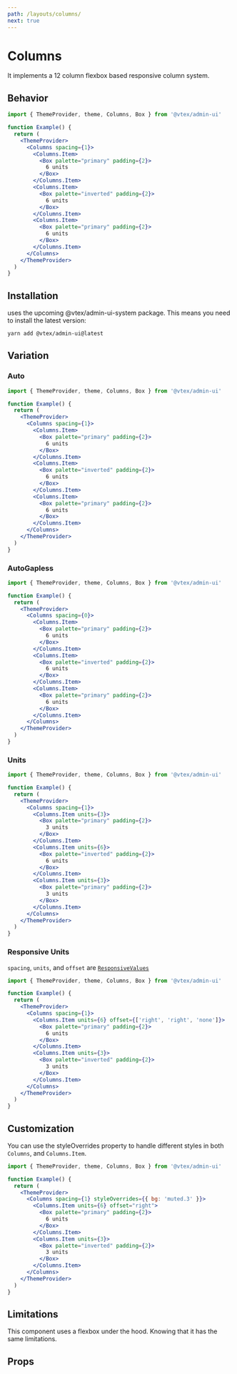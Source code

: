 ```yaml
---
path: /layouts/columns/
next: true
---
```


# Columns

It implements a 12 column flexbox based responsive column system.

## Behavior

```jsx
import { ThemeProvider, theme, Columns, Box } from '@vtex/admin-ui'

function Example() {
  return (
    <ThemeProvider>
      <Columns spacing={1}>
        <Columns.Item>
          <Box palette="primary" padding={2}>
            6 units
          </Box>
        </Columns.Item>
        <Columns.Item>
          <Box palette="inverted" padding={2}>
            6 units
          </Box>
        </Columns.Item>
        <Columns.Item>
          <Box palette="primary" padding={2}>
            6 units
          </Box>
        </Columns.Item>
      </Columns>
    </ThemeProvider>
  )
}
```

## Installation

<Columns> uses the upcoming @vtex/admin-ui-system package. This means you need to install the latest version:

```sh static
yarn add @vtex/admin-ui@latest
```

## Variation

### Auto

```jsx
import { ThemeProvider, theme, Columns, Box } from '@vtex/admin-ui'

function Example() {
  return (
    <ThemeProvider>
      <Columns spacing={1}>
        <Columns.Item>
          <Box palette="primary" padding={2}>
            6 units
          </Box>
        </Columns.Item>
        <Columns.Item>
          <Box palette="inverted" padding={2}>
            6 units
          </Box>
        </Columns.Item>
        <Columns.Item>
          <Box palette="primary" padding={2}>
            6 units
          </Box>
        </Columns.Item>
      </Columns>
    </ThemeProvider>
  )
}
```

### AutoGapless

```jsx
import { ThemeProvider, theme, Columns, Box } from '@vtex/admin-ui'

function Example() {
  return (
    <ThemeProvider>
      <Columns spacing={0}>
        <Columns.Item>
          <Box palette="primary" padding={2}>
            6 units
          </Box>
        </Columns.Item>
        <Columns.Item>
          <Box palette="inverted" padding={2}>
            6 units
          </Box>
        </Columns.Item>
        <Columns.Item>
          <Box palette="primary" padding={2}>
            6 units
          </Box>
        </Columns.Item>
      </Columns>
    </ThemeProvider>
  )
}
```

### Units

```jsx
import { ThemeProvider, theme, Columns, Box } from '@vtex/admin-ui'

function Example() {
  return (
    <ThemeProvider>
      <Columns spacing={1}>
        <Columns.Item units={3}>
          <Box palette="primary" padding={2}>
            3 units
          </Box>
        </Columns.Item>
        <Columns.Item units={6}>
          <Box palette="inverted" padding={2}>
            6 units
          </Box>
        </Columns.Item>
        <Columns.Item units={3}>
          <Box palette="primary" padding={2}>
            3 units
          </Box>
        </Columns.Item>
      </Columns>
    </ThemeProvider>
  )
}
```

### Responsive Units

`spacing`, `units`, and `offset` are [`ResponsiveValues`](/docs/guide/responsive-design/#responsive-values)

```jsx
import { ThemeProvider, theme, Columns, Box } from '@vtex/admin-ui'

function Example() {
  return (
    <ThemeProvider>
      <Columns spacing={1}>
        <Columns.Item units={6} offset={['right', 'right', 'none']}>
          <Box palette="primary" padding={2}>
            6 units
          </Box>
        </Columns.Item>
        <Columns.Item units={3}>
          <Box palette="inverted" padding={2}>
            3 units
          </Box>
        </Columns.Item>
      </Columns>
    </ThemeProvider>
  )
}
```

## Customization

You can use the styleOverrides property to handle different styles in both `Columns`, and `Columns.Item`.

```jsx
import { ThemeProvider, theme, Columns, Box } from '@vtex/admin-ui'

function Example() {
  return (
    <ThemeProvider>
      <Columns spacing={1} styleOverrides={{ bg: 'muted.3' }}>
        <Columns.Item units={6} offset="right">
          <Box palette="primary" padding={2}>
            6 units
          </Box>
        </Columns.Item>
        <Columns.Item units={3}>
          <Box palette="inverted" padding={2}>
            3 units
          </Box>
        </Columns.Item>
      </Columns>
    </ThemeProvider>
  )
}
```

## Limitations

This component uses a flexbox under the hood. Knowing that it has the same limitations.

## Props

<propdetails heading="Columns" component="Columns">
</propdetails>

<propdetails heading="Columns.Item" component="ColumnsItem">
</propdetails>
